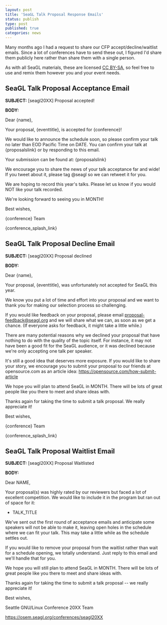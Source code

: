 ```yaml
---
layout: post
title: 'SeaGL Talk Proposal Response Emails'
status: publish
type: post
published: true
categories: news
---
```


Many months ago I had a request to share our CFP accept/decline/waitlist emails. Since a lot of conferences have to send these out, I figured I'd share them publicly here rather than share them with a single person.

As with all SeaGL materials, these are licensed [CC BY-SA](https://creativecommons.org/licenses/by-sa/2.0/), so feel free to use and remix them however you and your event needs.

## SeaGL Talk Proposal Acceptance Email

**SUBJECT:** [seagl20XX] Proposal accepted!

**BODY:**

Dear {name},

Your proposal, {eventtitle}, is accepted for {conference}!

We would like to announce the schedule soon, so please confirm your talk no later than EOD Pacific Time on DATE. You can confirm your talk at {proposalslink} or by responding to this email.

Your submission can be found at: {proposalslink}

We encourage you to share the news of your talk acceptance far and wide! If you tweet about it, please tag @seagl so we can retweet it for you.

We are hoping to record this year's talks. Please let us know if you would NOT like your talk recorded.

We're looking forward to seeing you in MONTH!

Best wishes,

{conference} Team

{conference_splash_link}

## SeaGL Talk Proposal Decline Email

**SUBJECT:** [seagl20XX] Proposal declined

**BODY:**

Dear {name},

Your proposal, {eventtitle}, was unfortunately not accepted for SeaGL this year.

We know you put a lot of time and effort into your proposal and we want to thank you for making our selection process so challenging.

If you would like feedback on your proposal, please email proposal-feedback@seagl.org and we will share what we can, as soon as we get a chance. (If everyone asks for feedback, it might take a little while.)

There are many potential reasons why we declined your proposal that have nothing to do with the quality of the topic itself. For instance, it may not have been a good fit for the SeaGL audience, or it was declined because we're only accepting one talk per speaker.

It's still a good idea that deserves more exposure. If you would like to share your story, we encourage you to submit your proposal to our friends at opensource.com as an article idea: https://opensource.com/how-submit-article

We hope you will plan to attend SeaGL in MONTH. There will be lots of great people like you there to meet and share ideas with.

Thanks again for taking the time to submit a talk proposal. We really appreciate it!

Best wishes,

{conference} Team

{conference_splash_link}

## SeaGL Talk Proposal Waitlist Email

**SUBJECT:** [seagl20XX] Proposal Waitlisted

**BODY:**

Dear NAME,

Your proposal(s) was highly rated by our reviewers but faced a lot of excellent competition. We would like to include it in the program but ran out of space for it:

* TALK_TITLE

We've sent out the first round of acceptance emails and anticipate some speakers will not be able to make it, leaving open holes in the schedule where we can fit your talk. This may take a little while as the schedule settles out.

If you would like to remove your proposal from the waitlist rather than wait for a schedule opening, we totally understand. Just reply to this email and we'll handle that for you.

We hope you will still plan to attend SeaGL in MONTH. There will be lots of great people like you there to meet and share ideas with.

Thanks again for taking the time to submit a talk proposal -- we really appreciate it!

Best wishes,

Seattle GNU/Linux Conference 20XX Team

https://osem.seagl.org/conferences/seagl20XX
